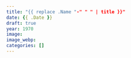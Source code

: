 ```yaml
---
title: "{{ replace .Name "-" " " | title }}"
date: {{ .Date }}
draft: true
year: 1970
image: 
image_webp: 
categories: []
---
```

